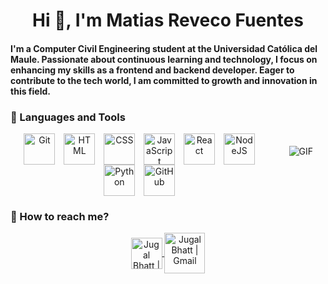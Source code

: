 <h1 align="center">Hi 👋, I'm Matias Reveco Fuentes</h1>


<h4>I'm a Computer Civil Engineering student at the Universidad Católica del Maule. Passionate about continuous learning and technology, I focus on enhancing my skills as a frontend and backend developer. Eager to contribute to the tech world, I am committed to growth and innovation in this field.</h4>
<h3>🧰 Languages and Tools</h3>
<img style="padding: 20px;" align="right" alt="GIF" src="https://i.pinimg.com/originals/ab/dc/be/abdcbe5fdef8ee78bdc312cda2b67df6.gif"/>
<!-->   </!-->
<div align="center">
  <img align="center" alt="Git" width="50px" style="padding-right:10px;" src="https://cdn.jsdelivr.net/gh/devicons/devicon/icons/git/git-original.svg" />
  <img align="center" alt="HTML" width="50px" style="padding-right:10px;" src="https://cdn.jsdelivr.net/gh/devicons/devicon/icons/html5/html5-plain.svg" />
  <img align="center" alt="CSS" width="50px" style="padding-right:10px;" src="https://cdn.jsdelivr.net/gh/devicons/devicon/icons/css3/css3-plain.svg" />
  <img align="center" alt="JavaScript" width="50px" style="padding-right:10px;" src="https://cdn.jsdelivr.net/gh/devicons/devicon/icons/javascript/javascript-plain.svg" />
  <img align="center" alt="React" width="50px" style="padding-right:10px;" src="https://cdn.jsdelivr.net/gh/devicons/devicon/icons/react/react-original.svg" />
  <img align="center" alt="NodeJS" width="50px" style="padding-right:10px;" src="https://cdn.jsdelivr.net/gh/devicons/devicon/icons/nodejs/nodejs-original.svg" />
  <img align="center" alt="Python" width="50px" style="padding-right:10px;" src="https://cdn.jsdelivr.net/gh/devicons/devicon/icons/python/python-plain.svg" />
  <img align="center" alt="GitHub" width="50px" style="padding-right:10px;" src="https://cdn.jsdelivr.net/gh/devicons/devicon/icons/github/github-original.svg" />
</div>


<h3>📲 How to reach me?</h3>

<div align="center">
  <a href="https://www.linkedin.com/in/mrevecof/">
    <img align="center" alt="Jugal Bhatt | Linkedin" width="50px" src="https://github.com/TheDudeThatCode/TheDudeThatCode/blob/master/Assets/Linkedin.svg" />
  </a>
  <a href="mailto:ma.revecofuentes@gmail.com">
    <img align="center" alt="Jugal Bhatt | Gmail" width="65px" src="https://github.com/TheDudeThatCode/TheDudeThatCode/blob/master/Assets/Gmail.svg" />
  </a>  
</div>
